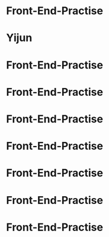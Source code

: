 # Front-End-Practise
# Yijun
# Front-End-Practise
# Front-End-Practise
# Front-End-Practise
# Front-End-Practise
# Front-End-Practise
# Front-End-Practise
# Front-End-Practise
